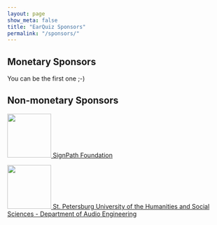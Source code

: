 ```yaml
---
layout: page
show_meta: false
title: "EarQuiz Sponsors"
permalink: "/sponsors/"
---
```


## Monetary Sponsors

You can be the first one ;-)

## Non-monetary Sponsors

<p align="left"> <a href="https://signpath.org/">
  <img width="100" height="100" src="{{ site.urlimg }}Sponsors/SignPath.png"> SignPath Foundation</a>
</p>

<p align="left"> <a href="https://www.gup.ru/uni/structure/faculties/art_fac/spec/music_sound/">
  <img width="100" height="100" src="{{ site.urlimg }}Sponsors/SPbGUP.png"> St. Petersburg University of the Humanities and Social Sciences - Department of Audio Engineering</a>
</p>
